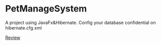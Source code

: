 # PetManageSystem
A project using JavaFx&Hibernate.
Config your database confidential on hibernate.cfg.xml

[Review](https://www.bilibili.com/video/av48097402)
